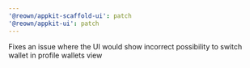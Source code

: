 ```yaml
---
'@reown/appkit-scaffold-ui': patch
'@reown/appkit-ui': patch
---
```


Fixes an issue where the UI would show incorrect possibility to switch wallet in profile wallets view
